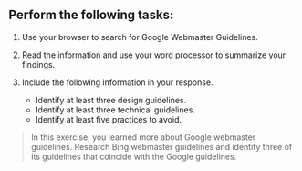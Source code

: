 ## Perform the following tasks: 

1. Use your browser to search for Google Webmaster Guidelines.

2. Read the information and use your word processor to summarize your findings.

3. Include the following information in your response.
    * Identify at least three design guidelines.
    * Identify at least three technical guidelines.
    * Identify at least five practices to avoid.

> In this exercise, you learned more about Google webmaster guidelines. Research Bing webmaster guidelines and identify three of its guidelines that coincide with the Google guidelines.